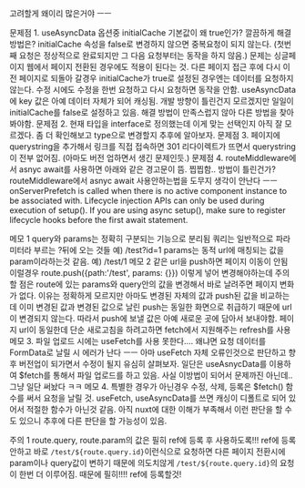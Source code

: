 고려할게 왜이리 많은거야 ㅡㅡ

문제점 1.
    useAsyncData 옵션중 initialCache 기본값이 왜 true인가? 깔끔하게 해결방법은?
    initialCache 속성을 false로 변경하지 않으면 중복요청이 되지 않는다. (첫번째 요청은 정상적으로 완료되지만 그 다음 요청부터는 동작을 하지 않음.)
    문제는 싱글페이지 웹에서 페이지 전환된 경우에도 적용이 된다는 것. 다른 페이지 접근 후에 다시 이전 페이지로 되돌아 갈경우 initialCache가 true로 설정된 경우엔는 데이터를 요청하지 않는다.
    수정 시에도 수정을 한번 요청하고 다시 요청하면 동작을 안함.
    useAsyncData에 key 값은 아예 데이터 자체가 되어 캐싱됨.
    개발 방향이 틀린건지 모르겠지만 일일이 initialCache를 false로 설정하고 있음.
    해결 방법이 만족스럽지 않아 다른 방법을 찾아봐야함.
문제점 2.
    현재 타입을 interface로 정의했는데 이게 맞는 선택인지 아직 잘 모르겠다.
    좀 더 확인해보고 type으로 변경할지 추후에 알아보자.
문제점 3.
    페이지에 querystring을 추가해서 링크를 직접 접속하면 301 리다이렉트가 뜨면서 querystring이 전부 없어짐. (아마도 버전 업하면서 생긴 문제인듯.)
문제점 4.
    routeMiddleware에서 asnyc await를 사용하면 아래와 같은 경고문이 뜸. 찝찝함.. 방법이 틀린건가? routeMiddleware에서 asnyc await 사용안하는법을 도무지 생각이 안난다 ㅡㅡ
    onServerPrefetch is called when there is no active component instance to be associated with. Lifecycle injection APIs can only be used during execution of setup(). If you are using async setup(), make sure to register lifecycle hooks before the first await statement.

메모 1
    query와 params는 정확히 구분되는 기능으로 분리됨
    쿼리는 일반적으로 파라미터라 부르는 ?뒤에 오는 것들 예) /test?id=1
    params는 동적 url에 매칭되는 값을 param이라하는것 같음. 예) /test/1
메모 2
    같은 url을 push하면 페이지 이동이 안됨
    이럴경우 route.push({path:'/test', params: {}}) 이렇게 넣어 변경해야하는데 주의할 점은 route에 있는 params와 query안의 값을 변경해서 바로 날려주면 페이지 변화가 없다.
    이유는 정확하게 모르지만 아마도 변경된 자체의 값과 push된 값을 비교하는데 이미 변경된 값과 변경된 값으로 날린 push는 동일한 화면으로 취급하기 때문에 url이 변경되지 않는다.
    따라서 push에 보낼 값은 아예 새로운 곳에 담아서 보내야함.
    페이지 url이 동일한데 단순 새로고침을 하려고하면 fetch에서 지원해주는 refresh를 사용
메모 3.
    파일 업로드 시에는 useFetch를 사용 못한다.... 왜냐면 요청 데이터를 FormData로 날릴 시 에러가 난다 ㅡㅡ
    아마 useFetch 자체 오류인것으로 판단하고 향후 버전업이 되가면서 수정이 될지 유심히 살펴보자. 일단은 useAsnycData를 이용하여 $fetch를 통해서 파일 업로드를 하고 있음.
    사실 이방법이 되어서 문제까진 아닌데.. 그냥 일단 써놨다 ㅋㅋ
메모 4.
    특별한 경우가 아닌경우 수정, 삭제, 등록은 $fetch() 함수를 써서 요청을 날릴 것. useFetch, useAsyncData를 쓰면 캐싱이 디폴트로 되어 있어서 적절한 함수가 아닌것 같음.
    아직 nuxt에 대한 이해가 부족해서 이런 판단을 할 수도 있으니 추후에 다른 판단을 할 가능성이 있음.

주의 1
    route.query, route.param의 값은 필히 ref에 등록 후 사용하도록!!!
    ref에 등록안하고 바로 `/test/${route.query.id}`이런식으로 요청하면 다른 페이지 전환시에 param이나 query값이 변하기 때문에 의도치않게 `/test/${route.query.id}`의 요청이 한번 더 이루어짐.
    때문에 필히!!!! ref에 등록할것!